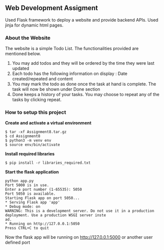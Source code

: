 ## Web Development Assigment

Used Flask framework to deploy a website and provide backend APIs. Used jinja for dynamic html pages. 

### About the Website
The website is a simple Todo List. The functionalities provided are mentioned below.
1. You may add todos and they will be ordered by the time they were last updated
2. Each todo has the following information on display : Date created/repeated and content
3. You may mark the todo as done once the task at hand is complete. The task will now be shown under Done section
4. Done keeps a history of your tasks. You may choose to repeat any of the tasks by clicking repeat. 

### How to setup this project

**Create and activate a virtual environment**
```
$ tar -xf Assignment8.tar.gz
$ cd Assignment8
$ python3 -m venv env
$ source env/bin/activate
```

**Install required libraries**
```
$ pip install -r libraries_required.txt
```

**Start the flask application**
```
python app.py  
Port 5000 is in use.  
Enter a port number (1-65535): 5050  
Port 5050 is available.  
Starting Flask app on port 5050...  
* Serving Flask app 'app'  
* Debug mode: on  
WARNING: This is a development server. Do not use it in a production deployment. Use a production WSGI server inste  
ad.  
* Running on http://127.0.0.1:5050  
Press CTRL+C to quit
```

Now the flask app will be running on http://127.0.0.1:5000 or another user defined port

